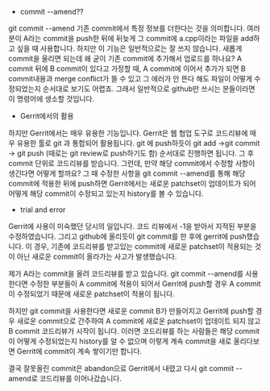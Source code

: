 

- commit --amend??

git commit --amend
기존 commit에서 특정 정보를 더한다는 것을 의미합니다.
여러분이 A라는 commit을 push한 뒤에
뒤늦게 그 commit에 a.cpp이라는 파일을 add하고 싶을 때 사용합니다.
하지만 이 기능은 일반적으로는 잘 쓰지 않습니다.
새롭게 commit을 올리면 되는데 왜 굳이 기존 commit에 추가해서 업로드를 하나요?
A commit 뒤에 B commit이 있다고 가정할 때,
A commit에 이어서 추가가 되면 B commit내용과 merge conflict가 뜰 수 있고
그 에러가 안 뜬다 해도 파일이 어떻게 수정되었는지 순서대로 보기도 어렵죠.
그래서 일반적으로 github만 쓰시는 분들이라면 이 명령어에 생소할 것입니다.

  
- Gerrit에서의 활용

하지만 Gerrit에서는 매우 유용한 기능입니다.
Gerrit은 웹 협업 도구로 코드리뷰에 매우 유용한 툴로 git 과 통합되어 활용됩니다.
git 에 push하듯이 
git add ->git commit -> git push (때로는 git review로 push하기도 함)
순서대로 진행하면 됩니다.
그 후 commit 단위로 코드리뷰를 받습니다.
그런데, 만약 해당 commit에서 수정할 사항이 생긴다면 어떻게 할까요?
그 때 수정한 사항을 git commit --amend를 통해 해당 commit에 적용한 뒤에 push하면
Gerrit에서는 새로운 patchset이 업데이트가 되어
어떻게 해당 commit이 수정되고 있는지 history를 볼 수 있습니다.


- trial and error

Gerrit에 사용이 미숙했던 당시의 일입니다.
코드 리뷰에서 -1을 받아서 지적된 부분을 수정하였습니다.
그리고 github에 올리듯이 git commit를 한 후에 gerrit에 push했습니다.
이 경우, 기존에 코드리뷰를 받고있는 commit에 새로운 patchset이 적용되는 것이 아닌
새로운 commit이 올라가는 사고가 발생했습니다.

제가 A라는 commit을 올려 코드리뷰를 받고 있습니다.
git commit --amend를 사용한다면
수정한 부분들이 A commit에 적용이 되어서
Gerrit에 push할 경우
A commit이 수정되었기 때문에 새로운 patchset이 적용이 됩니다.

하지만 git commit을 사용한다면
새로운 commit B가 만들어지고
Gerrit에 push할 경우
새로운 commit으로 간주하여 A commit에 새로운 patchset이 업데이트 되지 않고
B commit 코드리뷰가 시작이 됩니다.
이러면 코드리뷰를 하는 사람들은
해당 commit이 어떻게 수정되었는지 history를 알 수 없으며
이렇게 계속 commit을 새로 올리다보면
Gerrit에 commit이 계속 쌓이기만 합니다.

결국 잘못올린 commit은 abandon으로 Gerrit에서 내렸고
다시 git commit --amend로 코드리뷰를 이어나갔습니다.